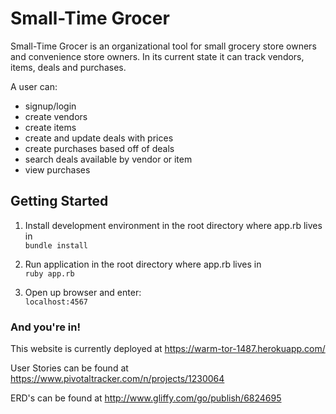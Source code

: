 <h1>Small-Time Grocer</h1>

<p>Small-Time Grocer is an organizational tool for small grocery store owners and convenience store owners. In its current state it can track vendors, items, deals and purchases.</p>

A user can:
- signup/login
- create vendors
- create items
- create and update deals with prices
- create purchases based off of deals
- search deals available by vendor or item
- view purchases

<h2>Getting Started</h2>

1. Install development environment in the root directory where app.rb lives in<br>
 <code>bundle install</code>

2. Run application in the root directory where app.rb lives in <br>
 <code>ruby app.rb</code>

3. Open up browser and enter:<br>
 <code>localhost:4567</code>

<h3> And you're in! </h3>

This website is currently deployed at <link>https://warm-tor-1487.herokuapp.com/</link>

User Stories can be found at <link>https://www.pivotaltracker.com/n/projects/1230064</link>

ERD's can be found at <link>http://www.gliffy.com/go/publish/6824695</link>
